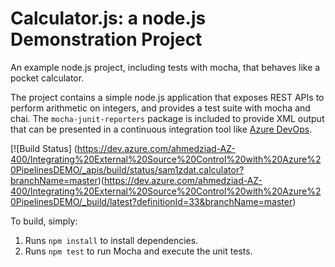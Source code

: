 Calculator.js: a node.js Demonstration Project
==============================================
An example node.js project, including tests with mocha, that behaves like
a pocket calculator.

The project contains a simple node.js application that exposes REST APIs
to perform arithmetic on integers, and provides a test suite with mocha
and chai.  The `mocha-junit-reporters` package is included to provide XML
output that can be presented in a continuous integration tool like
[Azure DevOps](https://azure.com/devops).

[![Build Status] (https://dev.azure.com/ahmedziad-AZ-400/Integrating%20External%20Source%20Control%20with%20Azure%20PipelinesDEMO/_apis/build/status/sam1zdat.calculator?branchName=master)(https://dev.azure.com/ahmedziad-AZ-400/Integrating%20External%20Source%20Control%20with%20Azure%20PipelinesDEMO/_build/latest?definitionId=33&branchName=master)

To build, simply:

1. Runs `npm install` to install dependencies.
2. Runs `npm test` to run Mocha and execute the unit tests.

